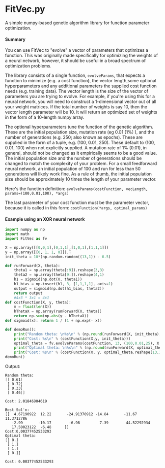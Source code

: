 # FitVec.py
A simple numpy-based genetic algorithm library for function parameter optimization.

#### Summary

You can use FitVec to "evolve" a vector of parameters that optimizes a function.
This was originally made specifically for optimizing the weights of a neural network,
however, it should be useful in a broad spectrum of optimization problems.

The library consists of a single function, `evolveParams`, that expects a
function to minimize (e.g. a cost function), the vector length,some optional hyperparameters and any
additional parameters the supplied cost function needs (e.g. training data).
The vector length is the size of the vector of parameters you are trying to evolve.
For example, if you're using this for a neural network, you will need to construct
a 1-dimensional vector out of all your weight matrices. If the total number of weights is
say 10, then the vector length parameter will be 10. It will return an optimized set of weights
in the form of a 10-length numpy array.

The optional hyperparameters tune the function of the genetic algorithm.
These are the initial population size, mutation rate (eg 0.01 (1%) ), and the number of generations (e.g. 250; also known as epochs).
These are supplied in the form of a tuple, e.g. (100, 0.01, 250).
These default to (100, 0.01, 100) when not explicitly supplied.
A mutation rate of 1% (0.01), in general, should not be changed as it empirically seems to be a good value.
The initial population size and the number of generations should be changed to match the complexity of your problem.
For a small feedforward neural network, an initial population of 100 and run for less than 50 generations will likely work fine.
As a rule of thumb, the initial population size should be approximately 10 times the length of your parameter vector.

Here's the function definition:
`evolveParams(costFunction, vecLength, params=(100,0.01,100), *args)`

The last parameter of your cost function must be the parameter vector, because
it is called in this form: `costFunction(*args, optimal_params)`

#### Example using an XOR neural network

```python
import numpy as np
import math
import FitVec as fv

X = np.array([[0,0,1],[0,1,1],[1,0,1],[1,1,1]])
y = np.array([[0, 1, 1, 0]]).T
init_theta = 10*(np.random.random((13,1)) - 0.5)

def runForward(X, theta):
	theta1 = np.array(theta[:9]).reshape(3,3)
	theta2 = np.array(theta[9:]).reshape(4,1)
	h1 = sigmoid(np.dot(X, theta1))
	h1_bias = np.insert(h1, 3, [1,1,1,1], axis=1)
	output = sigmoid(np.dot(h1_bias, theta2))
	return output
	#4x3 * 3x1 = 4x1
def costFunction(X, y, theta):
	m = float(len(X))
	hThetaX = np.array(runForward(X, theta))
	return np.sum(np.abs(y - hThetaX))
def sigmoid(x): return 1 / (1 + np.exp(- x))

def demoRun():
	print("Random theta: \n%s\n" % (np.round(runForward(X, init_theta), 2)))
	print("Cost: %s\n" % (costFunction(X,y, init_theta)))
	optimal_theta = fv.evolveParams(costFunction, 13, (100,0.01,25), X, y)
	print("Optimal theta: \n%s\n" % (np.round(runForward(X, optimal_theta.reshape(13,1)), 2)))
	print("Cost: %s\n" % (costFunction(X, y, optimal_theta.reshape(13,1))))
demoRun()
```

Output:
```
Random theta:
[[ 0.61]
 [ 0.72]
 [ 0.33]
 [ 0.46]]

Cost: 2.01846904619

Best Sol'n:
[[  4.67190922  12.22       -24.91378912 -14.84       -11.67        11.3712786
   -2.99       -10.17        -6.98         7.39        44.52292934
   17.58023122  -6.48      ]]
Cost:0.00377452533293
Optimal theta:
[[ 0.]
 [ 1.]
 [ 1.]
 [ 0.]]

Cost: 0.00377452533293
```
